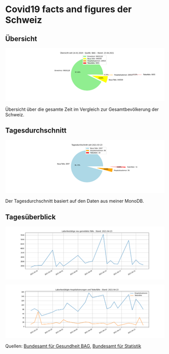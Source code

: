 # Covid19 facts and figures der Schweiz

## Übersicht

![Overview](../images/covid-overview.png)

Übersicht über die gesamte Zeit im Vergleich zur Gesamtbevölkerung der Schweiz.

## Tagesdurchschnitt

![Overview](../images/covid-dayli-overview.png)

Der Tagesdurchschnitt basiert auf den Daten aus meiner MonoDB.

## Tagesüberblick

![Overview](../images/covid-dayli-newcases.png)

![Overview](../images/covid-dayli-host-dead.png)

Quellen: [Bundesamt für Gesundheit BAG](www.covid19.admin.ch), [Bundesamt für Statistik](https://www.bfs.admin.ch/bfs/de/home/statistiken/bevoelkerung/stand-entwicklung.html)